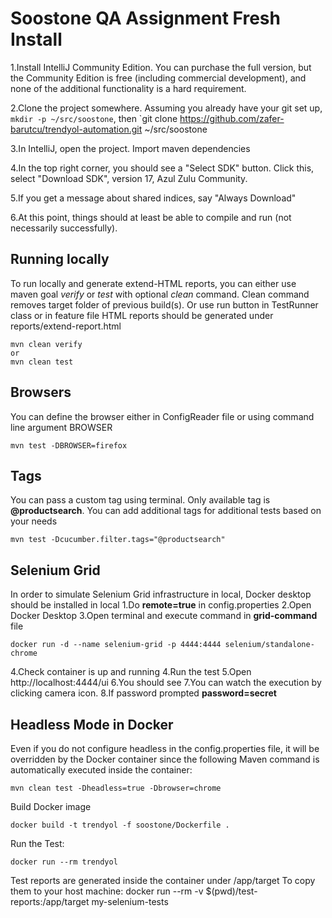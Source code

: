 # Soostone QA Assignment Fresh Install
1.Install IntelliJ Community Edition. You can purchase the full version, but the Community Edition is free (including commercial development), 
and none of the additional functionality is a hard requirement.

2.Clone the project somewhere. Assuming you already have your git set up, `mkdir -p ~/src/soostone`, then `git clone https://github.com/zafer-barutcu/trendyol-automation.git ~/src/soostone

3.In IntelliJ, open the project. Import maven dependencies

4.In the top right corner, you should see a "Select SDK" button. Click this, select "Download SDK", version 17, Azul Zulu Community.

5.If you get a message about shared indices, say "Always Download"

6.At this point, things should at least be able to compile and run (not necessarily successfully).

## Running locally
To run locally and generate extend-HTML reports, you can either use maven goal *verify* or *test* with optional *clean* command. Clean command removes target folder of previous build(s).
Or use run button in TestRunner class or in feature file  HTML reports should be generated under reports/extend-report.html
```
mvn clean verify
or
mvn clean test
```
## Browsers
You can define the browser either in ConfigReader file or using command line argument BROWSER
```
mvn test -DBROWSER=firefox

```
## Tags
You can pass a custom tag using terminal. Only available tag is **@productsearch**. You can add additional tags for additional tests based on your needs

```
mvn test -Dcucumber.filter.tags="@productsearch"
```
## Selenium Grid
In order to simulate Selenium Grid infrastructure in local, Docker desktop should be installed in local
1.Do **remote=true** in config.properties
2.Open Docker Desktop
3.Open terminal and execute command in **grid-command** file
```
docker run -d --name selenium-grid -p 4444:4444 selenium/standalone-chrome
```
4.Check container is up and running
4.Run the test
5.Open http://localhost:4444/ui
6.You should see
7.You can watch the execution by clicking camera icon.
8.If password prompted **password=secret**

## Headless Mode in Docker
Even if you do not configure headless in the config.properties file, 
it will be overridden by the Docker container since the following Maven command is automatically executed inside the container:
```
mvn clean test -Dheadless=true -Dbrowser=chrome
```
Build Docker image
```
docker build -t trendyol -f soostone/Dockerfile .
```
Run the Test:
```
docker run --rm trendyol
```
Test reports are generated inside the container under /app/target
To copy them to your host machine:
docker run --rm -v $(pwd)/test-reports:/app/target my-selenium-tests
